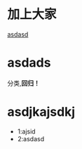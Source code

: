 # 加上大家
[asdasd](https://image.baidu.com/search/detail?ct=503316480&z=&tn=baiduimagedetail&ipn=d&word=%E5%A3%81%E7%BA%B8&step_word=&ie=utf-8&in=&cl=2&lm=-1&st=-1&hd=undefined&latest=undefined&copyright=undefined&cs=3569826787,303868460&os=1772513372,857537825&simid=0,0&pn=0&rn=1&di=132580&ln=3752&fr=&fmq=1526269427171_R&fm=&ic=0&s=undefined&se=&sme=&tab=0&width=&height=&face=undefined&is=0,0&istype=2&ist=&jit=&bdtype=11&spn=0&pi=0&gsm=0&objurl=http%3A%2F%2Fpic.jj20.com%2Fup%2Fallimg%2F1111%2F10151Q14423%2F1Q015114423-1.jpg&rpstart=0&rpnum=0&selected_tags=0&adpicid=0)

# asdads
  分类,**回归！**
  
# asdjkajsdkj

* 1:ajsid
* 2:asdasd
